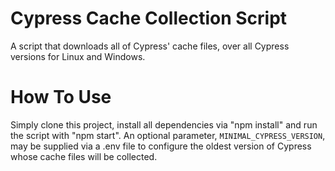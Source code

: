 # Cypress Cache Collection Script
A script that downloads all of Cypress' cache files, over all Cypress versions for Linux and Windows.
# How To Use
Simply clone this project, install all dependencies via "npm install" and run the script with "npm start".
An optional parameter, `MINIMAL_CYPRESS_VERSION`, may be supplied via a .env file to configure the oldest version of Cypress
whose cache files will be collected.
